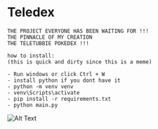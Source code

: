 # Teledex
```
THE PROJECT EVERYONE HAS BEEN WAITING FOR !!!
THE PINNACLE OF MY CREATION
THE TELETUBBIE POKEDEX !!!

how to install:
(this is quick and dirty since this is a meme)

- Run windows or click Ctrl + W
- install python if you dont have it
- python -m venv venv
- venv\Scripts\activate
- pip install -r requirements.txt
- python main.py
```

![Alt Text](https://i.imgur.com/W2tRHRm.gif)

